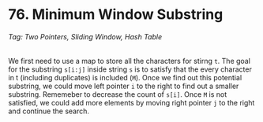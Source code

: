 # 76. Minimum Window Substring
###### Tag: Two Pointers, Sliding Window, Hash Table

We first need to use a map to store all the characters for stirng `t`. The goal for the substring `s[i:j]` inside string `s` is to satisfy that the every character in t (including duplicates) is included (`M`). Once we find out this potential substring, we could move left pointer `i` to the right to find out a smaller substring. Rememeber to decrease the count of `s[i]`. Once `M` is not satisfied, we could add more elements by moving right pointer `j` to the right and continue the search.   